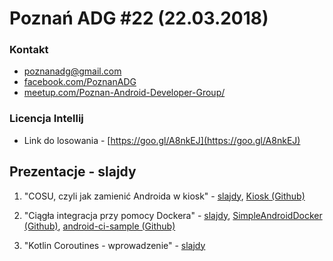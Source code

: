# Poznań ADG #22 (22.03.2018)

### Kontakt
* [poznanadg@gmail.com](mailto:poznanadg@gmail.com)
* [facebook.com/PoznanADG](http://facebook.com/PoznanADG)
* [meetup.com/Poznan-Android-Developer-Group/ ](http://meetup.com/Poznan-Android-Developer-Group/)

### Licencja Intellij
* Link do losowania - [https://goo.gl/A8nkEJ](https://goo.gl/A8nkEJ)

## Prezentacje - slajdy
1) "COSU, czyli jak zamienić Androida w kiosk" - [slajdy](https://goo.gl/DeUGb1), [Kiosk (Github)](https://github.com/mrugacz95/Kiosk)

2) "Ciągła integracja przy pomocy Dockera" - [slajdy](https://goo.gl/GzMKGg), [SimpleAndroidDocker (Github)](https://github.com/mrmike/SimpleAndroidDocker), [android-ci-sample (Github)](https://github.com/mrmike/android-ci-sample)

3) "Kotlin Coroutines - wprowadzenie" - [slajdy](https://goo.gl/f88VkE)

